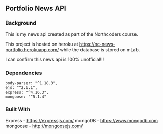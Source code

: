 ## Portfolio News API

### Background

This is my news api created as part of the Northcoders course.

This project is hosted on heroku at https://nc-news-portfolio.herokuapp.com/ while the database is stored on mLab.

I can confirm this news api is 100% unofficial!!!

### Dependencies

    body-parser: "^1.18.3",
    ejs: "^2.6.1",
    express: "^4.16.3",
    mongoose: "^5.1.4"

### Built With

Express - https://expressjs.com/
mongoDB - https://www.mongodb.com
mongoose - http://mongoosejs.com/
